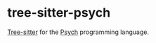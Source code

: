 # tree-sitter-psych

[Tree-sitter](https://tree-sitter.github.io/tree-sitter/) for the [Psych](https://github.com/typio/psych) programming language.
